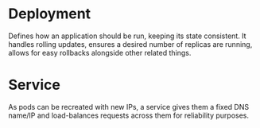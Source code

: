 # Deployment
Defines how an application should be run, keeping its state consistent. It handles rolling updates, ensures a desired number of replicas are running, allows for easy rollbacks alongside other related things.

# Service
As pods can be recreated with new IPs, a service gives them a fixed DNS name/IP and load-balances requests across them for reliability purposes.
